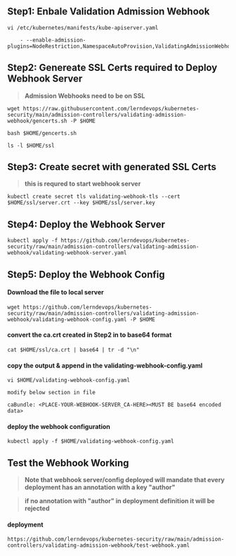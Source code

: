 ## Step1: Enbale Validation Admission Webhook 
```
vi /etc/kubernetes/manifests/kube-apiserver.yaml

    - --enable-admission-plugins=NodeRestriction,NamespaceAutoProvision,ValidatingAdmissionWebhook
```

## Step2: Genereate SSL Certs required to Deploy Webhook Server 

> **Admission Webhooks need to be on SSL**

`wget https://raw.githubusercontent.com/lerndevops/kubernetes-security/main/admission-controllers/validating-admission-webhook/gencerts.sh -P $HOME`

`bash $HOME/gencerts.sh`

`ls -l $HOME/ssl`

## Step3: Create secret with generated SSL Certs 

> **this is requred to start webhook server**

`kubectl create secret tls validating-webhook-tls --cert $HOME/ssl/server.crt --key $HOME/ssl/server.key`

## Step4: Deploy the Webhook Server 

`kubectl apply -f https://github.com/lerndevops/kubernetes-security/raw/main/admission-controllers/validating-admission-webhook/validating-webhook-server.yaml`

## Step5: Deploy the Webhook Config 

#### Download the file to local server 

`wget https://github.com/lerndevops/kubernetes-security/raw/main/admission-controllers/validating-admission-webhook/validating-webhook-config.yaml -P $HOME`

#### convert the ca.crt created in Step2 in to base64 format 

`cat $HOME/ssl/ca.crt | base64 | tr -d "\n"`

#### copy the output & append in the validating-webhook-config.yaml 

`vi $HOME/validating-webhook-config.yaml`

`modify below section in file` 

`caBundle: <PLACE-YOUR-WEBHOOK-SERVER_CA-HERE><MUST BE base64 encoded data>`

#### deploy the webhook configuration 

`kubectl apply -f $HOME/validating-webhook-config.yaml`

## Test the Webhook Working 

> **Note that webhook server/config deployed will mandate that every deployment has an annotation with a key "author"**

> **if no annotation with "author" in deployment definition it will be rejected**

#### deployment 

`https://github.com/lerndevops/kubernetes-security/raw/main/admission-controllers/validating-admission-webhook/test-webhook.yaml`

